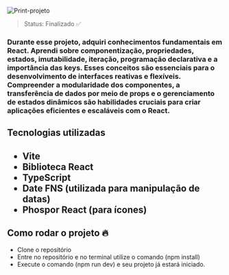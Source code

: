 ![Print-projeto](https://github.com/Guimonteirojbv/Fundamentos-React-RocketSeat/assets/82711011/e70f2533-469b-4cb7-96aa-3d928d691bf0)

> Status: Finalizado ✅

<h3>Durante esse projeto, adquiri conhecimentos fundamentais em React. Aprendi sobre componentização, propriedades, estados, imutabilidade, iteração, programação declarativa e a importância das keys. Esses conceitos são essenciais para o desenvolvimento de interfaces reativas e flexíveis. Compreender a modularidade dos componentes, a transferência de dados por meio de props e o gerenciamento de estados dinâmicos são habilidades cruciais para criar aplicações eficientes e escaláveis com o React.</h3>

<h2>Tecnologias utilizadas<h2>

* Vite
* Biblioteca React
* TypeScript
* Date FNS (utilizada para manipulação de datas)
* Phospor React (para ícones)
  
<h2>Como rodar o projeto 🔥</h2>

* Clone o repositório
* Entre no repositório e no terminal utilize o comando (npm install)
* Execute o comando (npm run dev) e seu projeto já estará iniciado.

